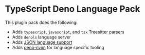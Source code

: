 # TypeScript Deno Language Pack

This plugin pack does the following:

- Adds `typescript`, `javascript`, and `tsx` Treesitter parsers
- Adds `denols` language server
- Adds [JSON language support](../json)
- Adds [deno-nvim](https://github.com/sigmasd/deno-nvim) for language specific tooling

<!-- vim: set ft=markdown: -->